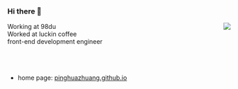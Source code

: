### Hi there 👋

<img align="right" src="https://github-readme-stats.vercel.app/api?username=PinghuaZhuang&show_icons=true&theme=cobalt&hide_title=true" />

Working at 98du  
Worked at luckin coffee 
<br>
front-end development engineer  
<br>
<br>
<br>
- home page: [pinghuazhuang.github.io](https://pinghuazhuang.github.io/)
